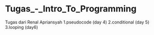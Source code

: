 # Tugas_-_Intro_To_Programming
Tugas dari Renal Apriansyah
1.pseudocode (day 4)
2.conditional (day 5)
3.looping (day6)
